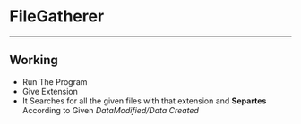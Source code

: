 # FileGatherer
___
## Working
- Run The Program
- Give Extension
- It Searches for all the given files with that extension and **Separtes** According to
Given _DataModified/Data Created_